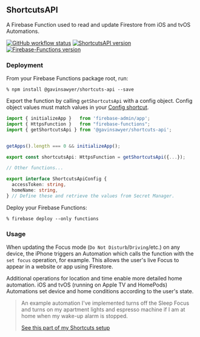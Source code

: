 ## ShortcutsAPI
A Firebase Function used to read and update Firestore from iOS and tvOS Automations.

[![GitHub workflow status](https://img.shields.io/github/actions/workflow/status/gavinsawyer/shortcuts-api/ci.yml)](https://github.com/gavinsawyer/shortcuts-api/actions/workflows/ci.yml)
[![ShortcutsAPI version](https://img.shields.io/npm/v/@gavinsawyer/shortcuts-api?logo=npm)](https://www.npmjs.com/package/@gavinsawyer/shortcuts-api)
[![Firebase-Functions version](https://img.shields.io/npm/dependency-version/@gavinsawyer/shortcuts-api/firebase-functions?logo=firebase)](https://www.npmjs.com/package/firebase-functions)
### Deployment
From your Firebase Functions package root, run:

`% npm install @gavinsawyer/shortcuts-api --save`

Export the function by calling `getShortcutsApi` with a config object. Config object values must match values in your [Config shortcut](https://imgur.com/a/aM3oiQS).
```ts
import { initializeApp }   from 'firebase-admin/app';
import { HttpsFunction }   from "firebase-functions";
import { getShortcutsApi } from '@gavinsawyer/shortcuts-api';


getApps().length === 0 && initializeApp();

export const shortcutsApi: HttpsFunction = getShortcutsApi({...});

// Other functions...
```
```ts
export interface ShortcutsApiConfig {
  accessToken: string,
  homeName: string,
} // Define these and retrieve the values from Secret Manager.
```
Deploy your Firebase Functions:

`% firebase deploy --only functions`

### Usage
When updating the Focus mode (`Do Not Disturb`/`Driving`/etc.) on any device, the iPhone triggers an Automation which calls the function with the `set focus` operation, for example. This allows the user's live Focus to appear in a website or app using Firestore.

Additional operations for location and time enable more detailed home automation. iOS and tvOS (running on Apple TV and HomePods) Automations set device and home conditions according to the user's state.

> An example automation I've implemented turns off the Sleep Focus and turns on my apartment lights and espresso machine if I am at home when my wake-up alarm is stopped.
>
> [See this part of my Shortcuts setup](https://imgur.com/a/LE1fxqm)
